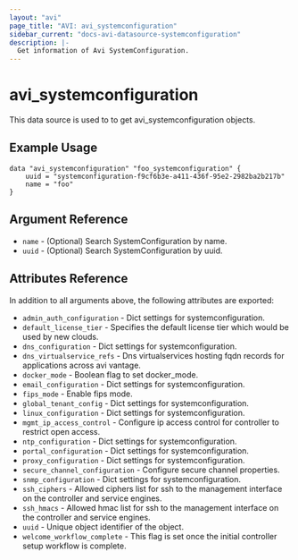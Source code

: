 ```yaml
---
layout: "avi"
page_title: "AVI: avi_systemconfiguration"
sidebar_current: "docs-avi-datasource-systemconfiguration"
description: |-
  Get information of Avi SystemConfiguration.
---
```


# avi_systemconfiguration

This data source is used to to get avi_systemconfiguration objects.

## Example Usage

```hcl
data "avi_systemconfiguration" "foo_systemconfiguration" {
    uuid = "systemconfiguration-f9cf6b3e-a411-436f-95e2-2982ba2b217b"
    name = "foo"
}
```

## Argument Reference

* `name` - (Optional) Search SystemConfiguration by name.
* `uuid` - (Optional) Search SystemConfiguration by uuid.

## Attributes Reference

In addition to all arguments above, the following attributes are exported:

* `admin_auth_configuration` - Dict settings for systemconfiguration.
* `default_license_tier` - Specifies the default license tier which would be used by new clouds.
* `dns_configuration` - Dict settings for systemconfiguration.
* `dns_virtualservice_refs` - Dns virtualservices hosting fqdn records for applications across avi vantage.
* `docker_mode` - Boolean flag to set docker_mode.
* `email_configuration` - Dict settings for systemconfiguration.
* `fips_mode` - Enable fips mode.
* `global_tenant_config` - Dict settings for systemconfiguration.
* `linux_configuration` - Dict settings for systemconfiguration.
* `mgmt_ip_access_control` - Configure ip access control for controller to restrict open access.
* `ntp_configuration` - Dict settings for systemconfiguration.
* `portal_configuration` - Dict settings for systemconfiguration.
* `proxy_configuration` - Dict settings for systemconfiguration.
* `secure_channel_configuration` - Configure secure channel properties.
* `snmp_configuration` - Dict settings for systemconfiguration.
* `ssh_ciphers` - Allowed ciphers list for ssh to the management interface on the controller and service engines.
* `ssh_hmacs` - Allowed hmac list for ssh to the management interface on the controller and service engines.
* `uuid` - Unique object identifier of the object.
* `welcome_workflow_complete` - This flag is set once the initial controller setup workflow is complete.

